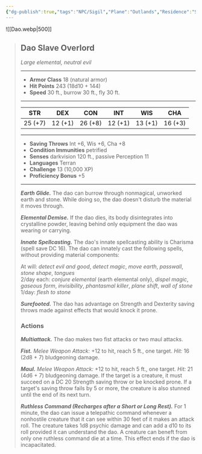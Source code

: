 ```yaml
---
{"dg-publish":true,"tags":"NPC/Sigil","Plane":"Outlands","Residence":"Sigil","permalink":"/npc/council-of-concordance/firmis/","dgHomeLink":true,"dgPassFrontmatter":true}
---
```


![[Dao.webp|500]]
>## Dao Slave Overlord
>*Large elemental, neutral evil*
>___
>- **Armor Class** 18 (natural armor)
>- **Hit Points** 243 (18d10 + 144)
>- **Speed** 30 ft., burrow 30 ft., fly 30 ft.
>___
>|STR|DEX|CON|INT|WIS|CHA|
>|:---:|:---:|:---:|:---:|:---:|:---:|
>|25 (+7)|12 (+1)|26 (+8)|12 (+1)|13 (+1)|16 (+3)|
>___
>- **Saving Throws** Int +6, Wis +6, Cha +8
>- **Condition Immunities** petrified
>- **Senses** darkvision 120 ft., passive Perception 11
>- **Languages** Terran
>- **Challenge** 13 (10,000 XP)
>- **Proficiency Bonus** +5
>___
>***Earth Glide.*** The dao can burrow through nonmagical, unworked earth and stone. While doing so, the dao doesn't disturb the material it moves through.  
>
>***Elemental Demise.*** If the dao dies, its body disintegrates into crystalline powder, leaving behind only equipment the dao was wearing or carrying.  
>
>***Innate Spellcasting.*** The dao's innate spellcasting ability is Charisma (spell save DC 16). The dao can innately cast the following spells, without providing material components:  
>
>At will: *detect evil and good*, *detect magic*, *move earth*, *passwall*, *stone shape*, *tongues*  
>2/day each: *conjure elemental* (earth elemental only), *dispel magic*, *gaseous form*, *invisibility*, *phantasmal killer*, *plane shift*, *wall of stone*  
>1/day: *flesh to stone*  
>
>
>***Surefooted.*** The dao has advantage on Strength and Dexterity saving throws made against effects that would knock it prone.  
>
>### Actions
>***Multiattack.*** The dao makes two fist attacks or two maul attacks.  
>
>***Fist.*** *Melee Weapon Attack:* +12 to hit, reach 5 ft., one target. *Hit:* 16 (2d8 + 7) bludgeoning damage.  
>
>***Maul.*** *Melee Weapon Attack:* +12 to hit, reach 5 ft., one target. *Hit:* 21 (4d6 + 7) bludgeoning damage. If the target is a creature, it must succeed on a DC 20 Strength saving throw or be knocked prone. If a target's saving throw fails by 5 or more, the creature is also stunned until the end of its next turn.  
>
>***Ruthless Command (Recharges after a Short or Long Rest).*** For 1 minute, the dao can issue a telepathic command whenever a nonhostile creature that it can see within 30 feet of it makes an attack roll. The creature takes 1d8 psychic damage and can add a d10 to its roll provided it can understand the dao. A creature can beneft from only one ruthless command die at a time. This effect ends if the dao is incapacitated.